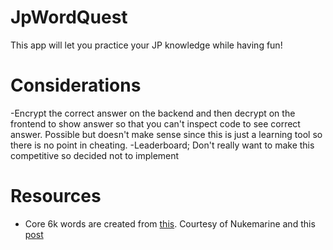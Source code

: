 # JpWordQuest

This app will let you practice your JP knowledge while having fun!

# Considerations
-Encrypt the correct answer on the backend and then decrypt on the frontend to show answer so that you can't inspect code to see correct answer. Possible but doesn't make sense since this is just a learning tool so there is no point in cheating.
-Leaderboard; Don't really want to make this competitive so decided not to implement

# Resources
- Core 6k words are created from [this](https://docs.google.com/spreadsheets/d/1uaUcQNyADAwP4k5rb0UNiQ1c8wPtWl1plqDHQryr75E/edit?gid=0#gid=0). Courtesy of Nukemarine and this [post](https://www.reddit.com/r/LearnJapanese/comments/s2iop/heres_a_spreadsheet_of_the_6000_most_common/)